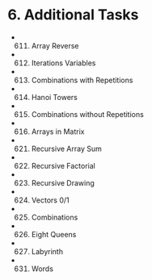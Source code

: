﻿# 6. Additional Tasks
- 611. Array Reverse
- 612. Iterations Variables 
- 613. Combinations with Repetitions
- 614. Hanoi Towers
- 615. Combinations without Repetitions
- 616. Arrays in Matrix
- 621. Recursive Array Sum
- 622. Recursive Factorial
- 623. Recursive Drawing
- 624. Vectors 0/1 
- 625. Combinations
- 626. Eight Queens
- 627. Labyrinth
- 631. Words
